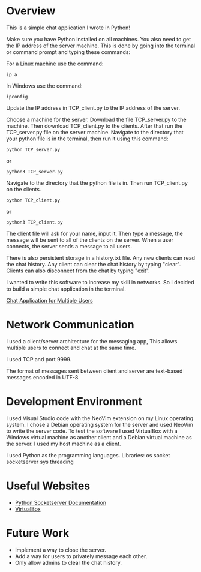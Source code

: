 # Overview

This is a simple chat application I wrote in Python!

Make sure you have Python installed on all machines. You also need to get the IP address of the server machine. This is done by going into the terminal or command prompt and typing these commands:

For a Linux machine use the command:
```
ip a
```

In Windows use the command:
```
ipconfig
```

Update the IP address in TCP_client.py to the IP address of the server.

Choose a machine for the server. Download the file TCP_server.py to the machine. Then download TCP_client.py to the clients. After that run the TCP_server.py file on the server machine.
Navigate to the directory that your python file is in the terminal, then run it using this command:
```
python TCP_server.py
```
or
```
python3 TCP_server.py
```

Navigate to the directory that the python file is in. Then run TCP_client.py on the clients.
```
python TCP_client.py
```
or
```
python3 TCP_client.py
```

The client file will ask for your name, input it. Then type a message, the message will be sent to all of the clients on the server. When a user connects, the server sends a message to all users.

There is also persistent storage in a history.txt file. Any new clients can read the chat history. Any client can clear the chat history by typing "clear". Clients can also disconnect from the chat by typing "exit".

I wanted to write this software to increase my skill in networks. So I decided to build a simple chat application in the terminal.

[Chat Application for Multiple Users](https://youtu.be/UGaR3pt96kg)

# Network Communication

I used a client/server architecture for the messaging app, This allows multiple users to connect and chat at the same time.

I used TCP and port 9999.

The format of messages sent between client and server are text-based messages encoded in UTF-8.

# Development Environment

I used Visual Studio code with the NeoVim extension on my Linux operating system. I chose a Debian operating system for the server and used NeoVim to write the server code. To test the software I used VirtualBox with a Windows virtual machine as another client and a Debian virtual machine as the server. I used my host machine as a client.

I used Python as the programming languages.
Libraries:
os
socket
socketserver
sys
threading

# Useful Websites

* [Python Socketserver Documentation](https://docs.python.org/3/library/socketserver.html)
* [VirtualBox](https://www.oracle.com/virtualization/technologies/vm/downloads/virtualbox-downloads.html)

# Future Work

* Implement a way to close the server.
* Add a way for users to privately message each other.
* Only allow admins to clear the chat history.
